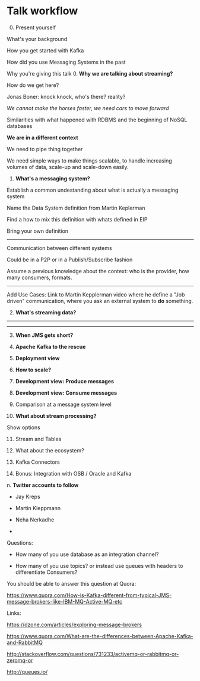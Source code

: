 # Talk workflow

0. Present yourself

What's your background

How you get started with Kafka

How did you use Messaging Systems in the past


Why you're giving this talk
0. **Why we are talking about streaming?**

How do we get here?

Jonas Boner: knock knock, who's there? reality?

*We cannot make the horses faster, we need cars to move forward*

Similarities with what happened with RDBMS and the beginning of NoSQL databases

**We are in a different context**

We need to pipe thing together

We need simple ways to make things scalable, to handle increasing volumes of
data, scale-up and scale-down easily.


1. **What's a messaging system?**

Establish a common undestanding about what is actually a messaging system

Name the Data System definition from Martin Keplerman

Find a how to mix this definition with whats defined in EIP

Bring your own definition

***
Communication between different systems

Could be in a P2P or in a Publish/Subscribe fashion

Assume a previous knowledge about the context: who is the provider,
how many consumers, formats.
***

Add Use Cases: Link to Martin Kepplerman video where he define a "Job driven"
communication, where you ask an external system to **do** something.

2. **What's streaming data?**



***


***

3. **When JMS gets short?**

4. **Apache Kafka to the rescue**

5. **Deployment view**

6. **How to scale?**

7. **Development view: Produce messages**

8. **Development view: Consume messages**

9. Comparison at a message system level

10. **What about stream processing?**

Show options

11. Stream and Tables

12. What about the ecosystem?

13. Kafka Connectors

14. Bonus: Integration with OSB / Oracle and Kafka

n. **Twitter accounts to follow**

* Jay Kreps

* Martin Kleppmann

* Neha Nerkadhe

*

Questions:

* How many of you use database as an integration channel?

* How many of you use topics? or instead use queues with headers to
differentiate Consumers?



You should be able to answer this question at Quora:

https://www.quora.com/How-is-Kafka-different-from-typical-JMS-message-brokers-like-IBM-MQ-Active-MQ-etc

Links:

https://dzone.com/articles/exploring-message-brokers

https://www.quora.com/What-are-the-differences-between-Apache-Kafka-and-RabbitMQ

http://stackoverflow.com/questions/731233/activemq-or-rabbitmq-or-zeromq-or

http://queues.io/
